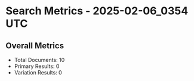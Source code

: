 # Search Metrics - 2025-02-06_0354 UTC

## Overall Metrics
- Total Documents: 10
- Primary Results: 0
- Variation Results: 0
